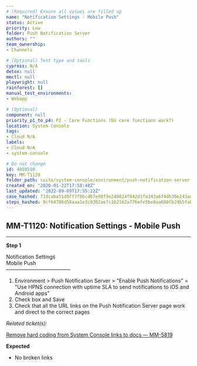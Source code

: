 ```yaml
---
# (Required) Ensure all values are filled up
name: "Notification Settings - Mobile Push"
status: Active
priority: Low
folder: Push Notification Server
authors: ""
team_ownership: 
- Channels

# (Optional) Test type and tools
cypress: N/A
detox: null
mmctl: null
playwright: null
rainforest: []
manual_test_environments: 
- Webapp

# (Optional)
component: null
priority_p1_to_p4: P2 - Core Functions (Do core functions work?)
location: System Console
tags: 
- Cloud N/A
labels: 
- Cloud-N/A
- system-console

# Do not change
id: 4058510
key: MM-T1120
folder_path: suite/system-console/environment/push-notification-server
created_on: "2020-01-22T17:58:48Z"
last_updated: "2022-09-09T17:55:22Z"
case_hashed: 71dcaba51d9ff7f8bcd67e98f9e240024f942d1fa343a6f4db30e243ad843e16de0f1e71ad087dafec48ba4efcc5044f
steps_hashed: 9cf64786d58aaa1e3c8362ae7c162162a776efe5be8aa600fb24b5fab42000d7df3c1c572f185268bc9d6642fd6e3fd6
---
```


## MM-T1120: Notification Settings - Mobile Push

---

**Step 1**

Notification Settings\
Mobile Push\
–––––––––––––––––––––––––

1. Environment > Push Notification Server > "Enable Push Notifications" = "Use HPNS connection with uptime SLA to send notifications to iOS and Android apps"
2. Check box and Save
3. Check that all the URL links on the Push Notification Server page work and direct to the correct pages

_Related ticket(s):_

[Remove hard coding from System Console links to docs — MM-5819](https://mattermost.atlassian.net/browse/MM-5819)

**Expected**

- No broken links
